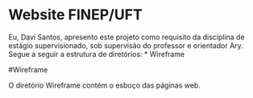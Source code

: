 # Website FINEP/UFT

Eu, Davi Santos, apresento este projeto como requisito da disciplina de estágio supervisionado, sob supervisão
do professor e orientador Ary. Segue a seguir a estrutura de diretórios:
    * Wireframe


#Wireframe

O diretório Wireframe contém o esboço das páginas web. 
